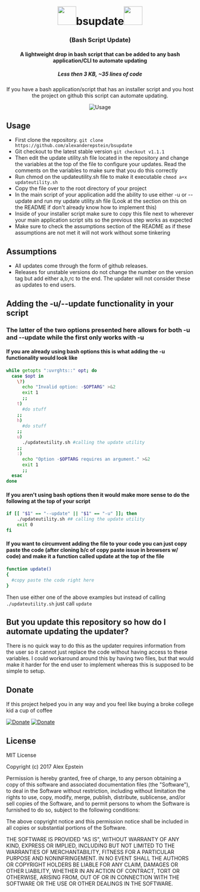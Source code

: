 <div align="center">

# <img src="http://icons.iconarchive.com/icons/alecive/flatwoken/512/Apps-Terminal-Pc-104-icon.png"  height="50px" width="50px" >bsupdate<img src="http://icons.iconarchive.com/icons/alecive/flatwoken/512/Apps-Terminal-Pc-104-icon.png"  height="50px" width="50px" >

### (Bash Script Update)
#### A lightweight drop in bash script that can be added to any bash application/CLI to automate updating
##### Less then 3 KB, ~35 lines of code

If you have a bash application/script that has an installer script and you host the project on github this script can automate updating.

![Usage](https://media.giphy.com/media/xUPGcszQZQWbPn4d8I/giphy.gif)

</div>

## Usage
* First clone the repository. ```git clone https://github.com/alexanderepstein/bsupdate```
* Git checkout to the latest stable version ```git checkout v1.1.1```
* Then edit the update utility.sh file located in the repository and change the variables at the top of the file to configure your updates. Read the comments on the variables to make sure that you do this correctly
* Run chmod on the updateutility.sh file to make it executable ```chmod a+x updateutility.sh```
* Copy the file over to the root directory of your project
* In the main script of your application add the ability to use either -u or --update and run my update utility.sh file (Look at the section on this on the README if don't already know how to implement this)
* Inside of your installer script make sure to copy this file next to wherever your main application script sits so the previous step works as expected
* Make sure to check the assumptions section of the README as if these assumptions are not met it will not work without some tinkering

## Assumptions
* All updates come through the form of github releases.
* Releases for unstable versions do not change the number on the version tag but add either a,b,rc to the end. The updater will not consider these as updates to end users.

## Adding the -u/--update functionality in your script

### The latter of the two options presented here allows for both -u and --update while the first only works with -u

#### If you are already using bash options this is what adding the -u functionality would look like
``` bash
while getopts ":uvrghts::" opt; do
  case $opt in
    \?)
      echo "Invalid option: -$OPTARG" >&2
      exit 1
      ;;
    t)
      #do stuff
    ;;
    h)
      #do stuff
    ;;
    u)
      ./updateutility.sh #calling the update utility
    ;;
    :)
      echo "Option -$OPTARG requires an argument." >&2
      exit 1
      ;;
  esac
done
```

#### If you aren't using bash options then it would make more sense to do the following at the top of your script
``` bash
if [[ "$1" == "--update" || "$1" == "-u" ]]; then
	./updateutility.sh ## calling the update utility
	exit 0
fi
```
#### If you want to circumvent adding the file to your code you can just copy paste the code (after cloning b/c of copy paste issue in browsers w/ code) and make it a function called update at the top of the file
``` bash
function update()
{
  #copy paste the code right here
}
```
Then use either one of the above examples but instead of calling ```./updateutility.sh``` just call ```update```

## But you update this repository so how do I automate updating the updater?
There is no quick way to do this as the updater requires information from the user so it cannot just replace the code without having access to these variables. I could workaround around this by having two files, but that would make it harder for the end user to implement whereas this is supposed to be simple to setup.

## Donate
If this project helped you in any way and you feel like buying a broke college kid a cup of coffee

[![Donate](https://img.shields.io/badge/Donate-Venmo-blue.svg)](https://venmo.com/AlexanderEpstein)
[![Donate](https://img.shields.io/badge/Donate-SquareCash-green.svg)](https://cash.me/$AlexEpstein)

## License

MIT License

Copyright (c) 2017 Alex Epstein

Permission is hereby granted, free of charge, to any person obtaining a copy of this software and associated documentation files (the "Software"), to deal in the Software without restriction, including without limitation the rights to use, copy, modify, merge, publish, distribute, sublicense, and/or sell copies of the Software, and to permit persons to whom the Software is furnished to do so, subject to the following conditions:

The above copyright notice and this permission notice shall be included in all copies or substantial portions of the Software.

THE SOFTWARE IS PROVIDED "AS IS", WITHOUT WARRANTY OF ANY KIND, EXPRESS OR IMPLIED, INCLUDING BUT NOT LIMITED TO THE WARRANTIES OF MERCHANTABILITY, FITNESS FOR A PARTICULAR PURPOSE AND NONINFRINGEMENT. IN NO EVENT SHALL THE AUTHORS OR COPYRIGHT HOLDERS BE LIABLE FOR ANY CLAIM, DAMAGES OR OTHER LIABILITY, WHETHER IN AN ACTION OF CONTRACT, TORT OR OTHERWISE, ARISING FROM, OUT OF OR IN CONNECTION WITH THE SOFTWARE OR THE USE OR OTHER DEALINGS IN THE SOFTWARE.
